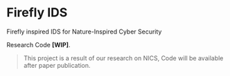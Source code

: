 # Firefly IDS
Firefly inspired IDS for Nature-Inspired Cyber Security

Research Code **[WIP]**.
> This project is a result of our research on NICS, Code will be available after paper publication.

